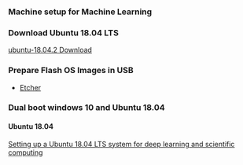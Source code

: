 ### Machine setup for Machine Learning

### Download Ubuntu 18.04 LTS
[ubuntu-18.04.2 Download](http://releases.ubuntu.com/18.04/ubuntu-18.04.2-desktop-amd64.iso)

### Prepare Flash OS Images in  USB 
 - [Etcher](https://www.balena.io/etcher/)


### Dual boot windows 10 and Ubuntu 18.04
#### Ubuntu 18.04
[Setting up a Ubuntu 18.04 LTS system for deep learning and scientific computing](https://medium.com/@IsaacJK/setting-up-a-ubuntu-18-04-1-lts-system-for-deep-learning-and-scientific-computing-fab19f7ca39d)

